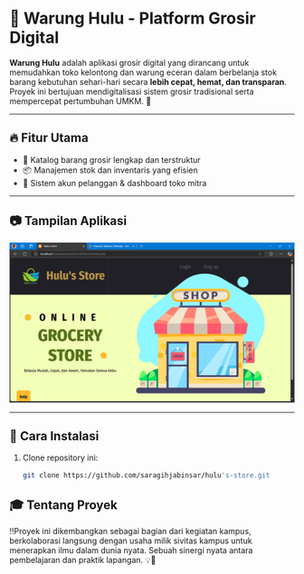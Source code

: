 # 🏪 Warung Hulu - Platform Grosir Digital

**Warung Hulu** adalah aplikasi grosir digital yang dirancang untuk memudahkan toko kelontong dan warung eceran dalam berbelanja stok barang kebutuhan sehari-hari secara **lebih cepat, hemat, dan transparan**.  
Proyek ini bertujuan mendigitalisasi sistem grosir tradisional serta mempercepat pertumbuhan UMKM. 🚚

---

## 🔥 Fitur Utama

- 🛒 Katalog barang grosir lengkap dan terstruktur
- 📦 Manajemen stok dan inventaris yang efisien
- 👥 Sistem akun pelanggan & dashboard toko mitra

---

## 📷 Tampilan Aplikasi

![Tampilan Dashboard](./Example/dashboard.png)

---

## 🚀 Cara Instalasi

1. Clone repository ini:
   ```bash
   git clone https://github.com/saragihjabinsar/hulu's-store.git
   ```

## 🎓 Tentang Proyek

 ‼️Proyek ini dikembangkan sebagai bagian dari kegiatan kampus,
berkolaborasi langsung dengan usaha milik sivitas kampus untuk menerapkan ilmu dalam dunia nyata.
Sebuah sinergi nyata antara pembelajaran dan praktik lapangan. 💡🤝
